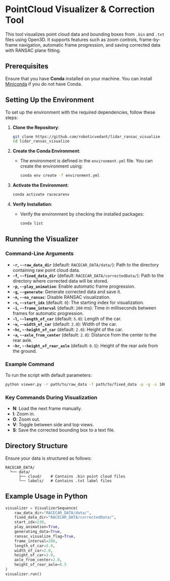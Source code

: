 # PointCloud Visualizer & Correction Tool

This tool visualizes point cloud data and bounding boxes from `.bin` and `.txt` files using Open3D. It supports features such as zoom controls, frame-by-frame navigation, automatic frame progression, and saving corrected data with RANSAC plane fitting.

## Prerequisites

Ensure that you have **Conda** installed on your machine. You can install [Miniconda](https://docs.conda.io/en/latest/miniconda.html) if you do not have Conda.

## Setting Up the Environment

To set up the environment with the required dependencies, follow these steps:

1. **Clone the Repository**:
   ```bash
   git clone https://github.com/roboticvedant/lidar_ransac_visualize
   cd lidar_ransac_visualize
   ```

2. **Create the Conda Environment**:
   - The environment is defined in the `environment.yml` file. You can create the environment using:
     ```bash
     conda env create -f environment.yml
     ```

3. **Activate the Environment**:
   ```bash
   conda activate racecarenv
   ```

4. **Verify Installation**:
   - Verify the environment by checking the installed packages:
     ```bash
     conda list
     ```

## Running the Visualizer

### Command-Line Arguments

- **`-r`, `--raw_data_dir`** (default: `RACECAR_DATA/data/`): Path to the directory containing raw point cloud data.
- **`-f`, `--fixed_data_dir`** (default: `RACECAR_DATA/correctedData/`): Path to the directory where corrected data will be stored.
- **`-p`, `--play_animation`**: Enable automatic frame progression.
- **`-g`, `--generate`**: Generate corrected data and save it.
- **`-n`, `--no_ransac`**: Disable RANSAC visualization.
- **`-s`, `--start_idx`** (default: `0`): The starting index for visualization.
- **`-i`, `--frame_interval`** (default: `200` ms): Time in milliseconds between frames for automatic progression.
- **`-l`, `--length_of_car`** (default: `5.0`): Length of the car.
- **`-w`, `--width_of_car`** (default: `2.0`): Width of the car.
- **`-hc`, `--height_of_car`** (default: `2.0`): Height of the car.
- **`-a`, `--axle_from_center`** (default: `2.0`): Distance from the center to the rear axle.
- **`-hr`, `--height_of_rear_axle`** (default: `0.5`): Height of the rear axle from the ground.

### Example Command

To run the script with default parameters:

```bash
python viewer.py -r path/to/raw_data -f path/to/fixed_data -p -g -s 100 -i 100
```

### Key Commands During Visualization

- **N**: Load the next frame manually.
- **I**: Zoom in.
- **O**: Zoom out.
- **V**: Toggle between side and top views.
- **S**: Save the corrected bounding box to a text file.

## Directory Structure

Ensure your data is structured as follows:

```
RACECAR_DATA/
  └── data/
      ├── cloud/    # Contains .bin point cloud files
      └── labels/   # Contains .txt label files
```

## Example Usage in Python

```python
visualizer = VisualizerSequence(
    raw_data_dir="RACECAR_DATA/data/",
    fixed_data_dir="RACECAR_DATA/correctedData/",
    start_idx=230,
    play_animation=True,
    generating_data=True,
    ransac_visualize_flag=True,
    frame_interval=200,
    length_of_car=5.0,
    width_of_car=2.0,
    height_of_car=2.0,
    axle_from_center=2.0,
    height_of_rear_axle=0.5
)
visualizer.run()
```
